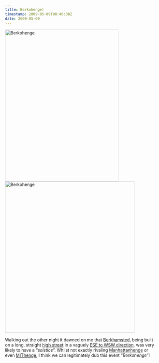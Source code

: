 ```yaml
---
title: Berkohenge!
timestamp: 2009-05-09T08:46:38Z
date: 2009-05-09
---
```


<a href="http://www.flickr.com/photos/psd/3515136702/" title="Berkohenge by psd, on Flickr"><img src="http://farm4.static.flickr.com/3561/3515136702_3ce0d45cdb.jpg" width="375" height="500" alt="Berkohenge" /></a>
<a href="http://www.flickr.com/photos/psd/3515135452/" title="Berkohenge by psd, on Flickr"><img src="http://farm4.static.flickr.com/3658/3515135452_1693bdd25e.jpg" width="428" height="500" alt="Berkohenge" /></a>
<p>Walking out the other night it dawned on me that <a href="http://en.wikipedia.org/wiki/Berkhamsted" class="locality">Berkhamsted</a>, being built on a long, straight <a href="http://en.wikipedia.org/wiki/Sparrows_Herne_turnpike">high street</a> in a vaguely <a href="http://maps.google.com/maps?f=q&source=s_q&hl=en&geocode=&q=Berkhamsted,+Hertfordshire,+UK&sll=51.759234,-0.565023&sspn=0.026616,0.077248&ie=UTF8&ll=51.762103,-0.565453&spn=0.053229,0.154495&z=13&iwloc=A">ESE to WSW direction</a>, was very likely to have a “<em>solstice</em>”. Whilst not exactly rivaling <a href="http://en.wikipedia.org/wiki/Manhattanhenge">Manhattanhenge</a> or even <a href="http://en.wikipedia.org/wiki/Infinite_Corridor#MIThenge">MIThenge</a>, I think we can legitimately dub this event “<em>Berkohenge</em>”!</p>